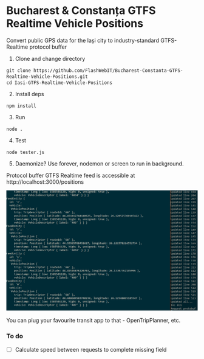 # Bucharest & Constanța GTFS Realtime Vehicle Positions
Convert public GPS data for the Iași city to industry-standard GTFS-Realtime protocol buffer

1. Clone and change directory
```
git clone https://github.com/FlashWebIT/Bucharest-Constanta-GTFS-Realtime-Vehicle-Positions.git
cd Iasi-GTFS-Realtime-Vehicle-Positions
```
2. Install deps
```
npm install
```
3. Run
```
node .
```
4. Test
```
node tester.js
```
5. Daemonize? Use forever, nodemon or screen to run in background.

Protocol buffer GTFS Realtime feed is accessible at http://localhost:3000/positions

![Screenshot](screen.png "Screenshot")

You can plug your favourite transit app to that - OpenTripPlanner, etc.

### To do
- [ ] Calculate speed between requests to complete missing field
